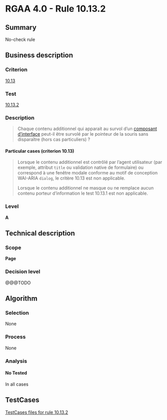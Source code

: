 # RGAA 4.0 - Rule 10.13.2

## Summary
No-check rule


## Business description

### Criterion
[10.13](https://www.numerique.gouv.fr/publications/rgaa-accessibilite/methode/criteres/#crit-10-13)

### Test
[10.13.2](https://www.numerique.gouv.fr/publications/rgaa-accessibilite/methode/criteres/#test-10-13-2)

### Description
> Chaque contenu additionnel qui apparait au survol d’un [composant d’interface](https://www.numerique.gouv.fr/publications/rgaa-accessibilite/methode/glossaire/#composant-d-interface) peut-il être survolé par le pointeur de la souris sans disparaître (hors cas particuliers) ?

#### Particular cases (criterion 10.13)
> Lorsque le contenu additionnel est contrôlé par l’agent utilisateur (par exemple, attribut `title` ou validation native de formulaire) ou correspond à une fenêtre modale conforme au motif de conception WAI-ARIA `dialog`, le critère 10.13 est non applicable.
> 
> Lorsque le contenu additionnel ne masque ou ne remplace aucun contenu porteur d’information le test 10.13.1 est non applicable.

### Level
**A**


## Technical description

### Scope
**Page**

### Decision level
@@@TODO


## Algorithm

### Selection
None

### Process
None

### Analysis

#### No Tested
In all cases


##  TestCases

[TestCases files for rule 10.13.2](https://gitlab.com/asqatasun/Asqatasun/-/tree/v5/rules/rules-rgaa4.0/src/test/resources/testcases/rgaa40//Rgaa40Rule101302/)


